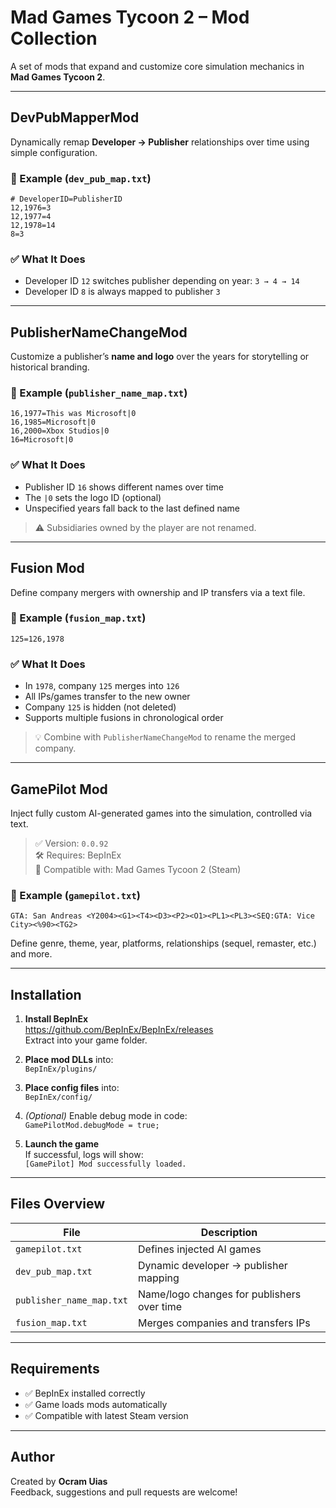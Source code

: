 # Mad Games Tycoon 2 – Mod Collection

A set of mods that expand and customize core simulation mechanics in **Mad Games Tycoon 2**.

---

## **DevPubMapperMod**

Dynamically remap **Developer → Publisher** relationships over time using simple configuration.

### 📘 Example (`dev_pub_map.txt`)
```
# DeveloperID=PublisherID
12,1976=3
12,1977=4
12,1978=14
8=3
```

### ✅ What It Does
- Developer ID `12` switches publisher depending on year: `3 → 4 → 14`
- Developer ID `8` is always mapped to publisher `3`

---

## **PublisherNameChangeMod**

Customize a publisher’s **name and logo** over the years for storytelling or historical branding.

### 📘 Example (`publisher_name_map.txt`)
```
16,1977=This was Microsoft|0
16,1985=Microsoft|0
16,2000=Xbox Studios|0
16=Microsoft|0
```

### ✅ What It Does
- Publisher ID `16` shows different names over time
- The `|0` sets the logo ID (optional)
- Unspecified years fall back to the last defined name

> ⚠️ Subsidiaries owned by the player are not renamed.

---

## **Fusion Mod**

Define company mergers with ownership and IP transfers via a text file.

### 📘 Example (`fusion_map.txt`)
```
125=126,1978
```

### ✅ What It Does
- In `1978`, company `125` merges into `126`
- All IPs/games transfer to the new owner
- Company `125` is hidden (not deleted)
- Supports multiple fusions in chronological order

> 💡 Combine with `PublisherNameChangeMod` to rename the merged company.

---

## **GamePilot Mod**

Inject fully custom AI-generated games into the simulation, controlled via text.

> ✅ Version: `0.0.92`  
> 🛠 Requires: BepInEx  
> 🎯 Compatible with: Mad Games Tycoon 2 (Steam)

### 📘 Example (`gamepilot.txt`)
```
GTA: San Andreas <Y2004><G1><T4><D3><P2><O1><PL1><PL3><SEQ:GTA: Vice City><%90><TG2>
```

Define genre, theme, year, platforms, relationships (sequel, remaster, etc.) and more.

---

## **Installation**

1. **Install BepInEx**  
   https://github.com/BepInEx/BepInEx/releases  
   Extract into your game folder.

2. **Place mod DLLs** into:  
   `BepInEx/plugins/`

3. **Place config files** into:  
   `BepInEx/config/`

4. *(Optional)* Enable debug mode in code:  
   `GamePilotMod.debugMode = true;`

5. **Launch the game**  
   If successful, logs will show:  
   `[GamePilot] Mod successfully loaded.`

---

## **Files Overview**

| File                    | Description                                |
|-------------------------|--------------------------------------------|
| `gamepilot.txt`         | Defines injected AI games                  |
| `dev_pub_map.txt`       | Dynamic developer → publisher mapping      |
| `publisher_name_map.txt`| Name/logo changes for publishers over time |
| `fusion_map.txt`        | Merges companies and transfers IPs         |

---

## **Requirements**

- ✅ BepInEx installed correctly
- ✅ Game loads mods automatically
- ✅ Compatible with latest Steam version

---

## **Author**

Created by **Ocram Uias**  
Feedback, suggestions and pull requests are welcome!



